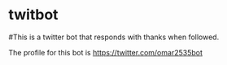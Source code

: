# twitbot

#This is a twitter bot that responds with thanks when followed.

The profile for this bot is https://twitter.com/omar2535bot
